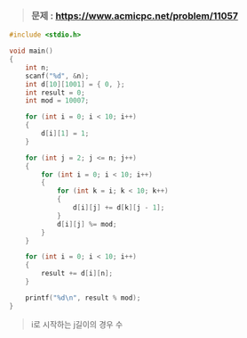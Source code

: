 >### 문제 : https://www.acmicpc.net/problem/11057
````c
#include <stdio.h>

void main()
{
	int n;
	scanf("%d", &n);
	int d[10][1001] = { 0, };
	int result = 0;
	int mod = 10007;

	for (int i = 0; i < 10; i++)
	{
		d[i][1] = 1;
	}

	for (int j = 2; j <= n; j++)
	{
		for (int i = 0; i < 10; i++)
		{
			for (int k = i; k < 10; k++)
			{
				d[i][j] += d[k][j - 1];
			}
			d[i][j] %= mod;
		}
	}

	for (int i = 0; i < 10; i++)
	{
		result += d[i][n];
	}

	printf("%d\n", result % mod);
}
````
>i로 시작하는 j길이의 경우 수